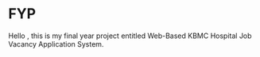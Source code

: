 # FYP
Hello , this is my final year project entitled Web-Based KBMC Hospital Job Vacancy Application System. 

